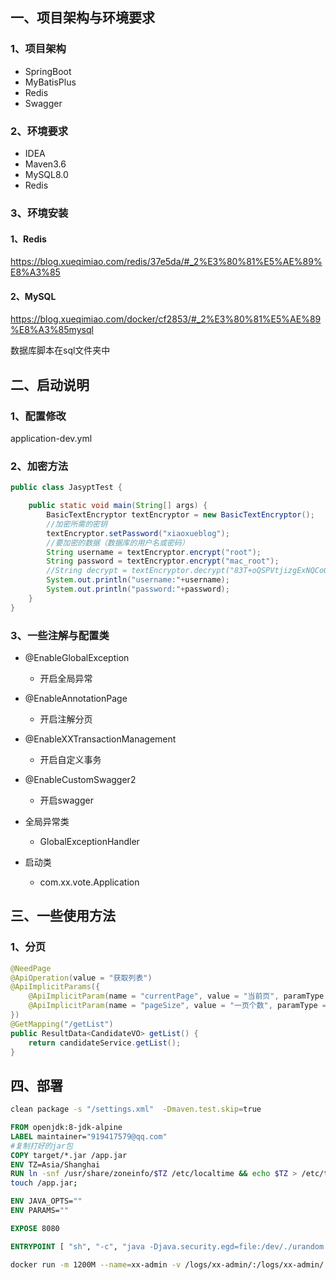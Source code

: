 ## 一、项目架构与环境要求

### 1、项目架构

- SpringBoot
- MyBatisPlus
- Redis
- Swagger

### 2、环境要求

- IDEA
- Maven3.6
- MySQL8.0
- Redis

### 3、环境安装

#### 1、Redis

https://blog.xueqimiao.com/redis/37e5da/#_2%E3%80%81%E5%AE%89%E8%A3%85

#### 2、MySQL

https://blog.xueqimiao.com/docker/cf2853/#_2%E3%80%81%E5%AE%89%E8%A3%85mysql

数据库脚本在sql文件夹中

## 二、启动说明

### 1、配置修改

application-dev.yml

### 2、加密方法

```java
public class JasyptTest {

    public static void main(String[] args) {
        BasicTextEncryptor textEncryptor = new BasicTextEncryptor();
        //加密所需的密钥
        textEncryptor.setPassword("xiaoxueblog");
        //要加密的数据（数据库的用户名或密码）
        String username = textEncryptor.encrypt("root");
        String password = textEncryptor.encrypt("mac_root");
        //String decrypt = textEncryptor.decrypt("83T+oQSPVtjizgExNQCo0yplG39laem/");
        System.out.println("username:"+username);
        System.out.println("password:"+password);
    }
}
```



### 3、一些注解与配置类

- @EnableGlobalException
  - 开启全局异常
- @EnableAnnotationPage
  - 开启注解分页
- @EnableXXTransactionManagement
  - 开启自定义事务
- @EnableCustomSwagger2
  - 开启swagger
- 全局异常类
  - GlobalExceptionHandler
  
- 启动类
  - com.xx.vote.Application



##  三、一些使用方法

### 1、分页

```java
@NeedPage
@ApiOperation(value = "获取列表")
@ApiImplicitParams({
    @ApiImplicitParam(name = "currentPage", value = "当前页", paramType = "query", dataType = "Integer"),
    @ApiImplicitParam(name = "pageSize", value = "一页个数", paramType = "query", dataType = "Integer")
})
@GetMapping("/getList")
public ResultData<CandidateVO> getList() {
    return candidateService.getList();
}
```





## 四、部署

```sh
clean package -s "/settings.xml"  -Dmaven.test.skip=true
```

```dockerfile
FROM openjdk:8-jdk-alpine
LABEL maintainer="919417579@qq.com"
#复制打好的jar包
COPY target/*.jar /app.jar
ENV TZ=Asia/Shanghai
RUN ln -snf /usr/share/zoneinfo/$TZ /etc/localtime && echo $TZ > /etc/timezone; \
touch /app.jar;

ENV JAVA_OPTS=""
ENV PARAMS=""

EXPOSE 8080

ENTRYPOINT [ "sh", "-c", "java -Djava.security.egd=file:/dev/./urandom $JAVA_OPTS -jar /app.jar $PARAMS" ]
```

```sh
docker run -m 1200M --name=xx-admin -v /logs/xx-admin/:/logs/xx-admin/ -p 8080:8080 -e PARAMS=\"--spring.profiles.active=prod" -d xx-admin:1.0
```



